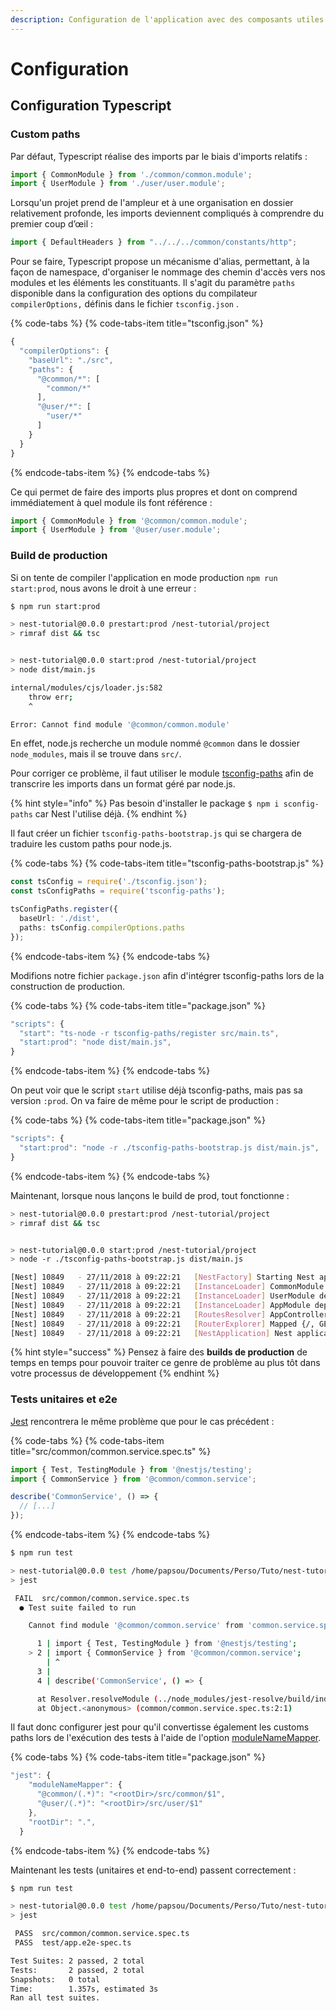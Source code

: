 ```yaml
---
description: Configuration de l'application avec des composants utiles
---
```


# Configuration

## Configuration Typescript

### Custom paths

Par défaut, Typescript réalise des imports par le biais d'imports relatifs :

```typescript
import { CommonModule } from './common/common.module';
import { UserModule } from './user/user.module';
```

Lorsqu'un projet prend de l'ampleur et à une organisation en dossier relativement profonde, les imports deviennent compliqués à comprendre du premier coup d’œil :

```typescript
import { DefaultHeaders } from "../../../common/constants/http";
```

Pour se faire, Typescript propose un mécanisme d'alias, permettant, à la façon de namespace, d'organiser le nommage des chemin d'accès vers nos modules et les éléments les constituants. Il s'agit du paramètre `paths` disponible dans la configuration des options du compilateur `compilerOptions,` définis dans le fichier `tsconfig.json` .

{% code-tabs %}
{% code-tabs-item title="tsconfig.json" %}
```javascript
{
  "compilerOptions": {
    "baseUrl": "./src",
    "paths": {
      "@common/*": [
        "common/*"
      ],
      "@user/*": [
        "user/*"
      ]
    }
  }
}
```
{% endcode-tabs-item %}
{% endcode-tabs %}

Ce qui permet de faire des imports plus propres et dont on comprend immédiatement à quel module ils font référence :

```typescript
import { CommonModule } from '@common/common.module';
import { UserModule } from '@user/user.module';
```

### Build de production

Si on tente de compiler l'application en mode production `npm run start:prod`, nous avons le droit à une erreur :

```bash
$ npm run start:prod

> nest-tutorial@0.0.0 prestart:prod /nest-tutorial/project
> rimraf dist && tsc


> nest-tutorial@0.0.0 start:prod /nest-tutorial/project
> node dist/main.js

internal/modules/cjs/loader.js:582
    throw err;
    ^

Error: Cannot find module '@common/common.module'
```

En effet, node.js recherche un module nommé `@common` dans le dossier `node_modules`, mais il se trouve dans `src/`.

Pour corriger ce problème, il faut utiliser le module [tsconfig-paths](https://www.npmjs.com/package/tsconfig-paths) afin de transcrire les imports dans un format géré par node.js.

{% hint style="info" %}
Pas besoin d'installer le package `$ npm i sconfig-paths` car Nest l'utilise déjà.
{% endhint %}

Il faut créer un fichier `tsconfig-paths-bootstrap.js` qui se chargera de traduire les custom paths pour node.js.

{% code-tabs %}
{% code-tabs-item title="tsconfig-paths-bootstrap.js" %}
```typescript
const tsConfig = require('./tsconfig.json');
const tsConfigPaths = require('tsconfig-paths');

tsConfigPaths.register({
  baseUrl: './dist',
  paths: tsConfig.compilerOptions.paths
});
```
{% endcode-tabs-item %}
{% endcode-tabs %}

Modifions notre fichier `package.json` afin d'intégrer tsconfig-paths lors de la construction de production.

{% code-tabs %}
{% code-tabs-item title="package.json" %}
```javascript
"scripts": {
  "start": "ts-node -r tsconfig-paths/register src/main.ts",
  "start:prod": "node dist/main.js",
}
```
{% endcode-tabs-item %}
{% endcode-tabs %}

On peut voir que le script `start` utilise déjà tsconfig-paths, mais pas sa version `:prod`. On va faire de même pour le script de production :

{% code-tabs %}
{% code-tabs-item title="package.json" %}
```javascript
"scripts": {
  "start:prod": "node -r ./tsconfig-paths-bootstrap.js dist/main.js",
}
```
{% endcode-tabs-item %}
{% endcode-tabs %}

Maintenant, lorsque nous lançons le build de prod, tout fonctionne :

```bash
> nest-tutorial@0.0.0 prestart:prod /nest-tutorial/project
> rimraf dist && tsc


> nest-tutorial@0.0.0 start:prod /nest-tutorial/project
> node -r ./tsconfig-paths-bootstrap.js dist/main.js

[Nest] 10849   - 27/11/2018 à 09:22:21   [NestFactory] Starting Nest application...
[Nest] 10849   - 27/11/2018 à 09:22:21   [InstanceLoader] CommonModule dependencies initialized +9ms
[Nest] 10849   - 27/11/2018 à 09:22:21   [InstanceLoader] UserModule dependencies initialized +0ms
[Nest] 10849   - 27/11/2018 à 09:22:21   [InstanceLoader] AppModule dependencies initialized +0ms
[Nest] 10849   - 27/11/2018 à 09:22:21   [RoutesResolver] AppController {/}: +17ms
[Nest] 10849   - 27/11/2018 à 09:22:21   [RouterExplorer] Mapped {/, GET} route +2ms
[Nest] 10849   - 27/11/2018 à 09:22:21   [NestApplication] Nest application successfully started +2ms
```

{% hint style="success" %}
Pensez à faire des **builds de production** de temps en temps pour pouvoir traiter ce genre de problème au plus tôt dans votre processus de développement
{% endhint %}

### Tests unitaires et e2e

[Jest](https://jestjs.io/en/) rencontrera le même problème que pour le cas précédent :

{% code-tabs %}
{% code-tabs-item title="src/common/common.service.spec.ts" %}
```typescript
import { Test, TestingModule } from '@nestjs/testing';
import { CommonService } from '@common/common.service';

describe('CommonService', () => {
  // [...]
});
```
{% endcode-tabs-item %}
{% endcode-tabs %}

```bash
$ npm run test

> nest-tutorial@0.0.0 test /home/papsou/Documents/Perso/Tuto/nest-tutorial/project
> jest

 FAIL  src/common/common.service.spec.ts
  ● Test suite failed to run

    Cannot find module '@common/common.service' from 'common.service.spec.ts'

      1 | import { Test, TestingModule } from '@nestjs/testing';
    > 2 | import { CommonService } from '@common/common.service';
        | ^
      3 |
      4 | describe('CommonService', () => {

      at Resolver.resolveModule (../node_modules/jest-resolve/build/index.js:221:17)
      at Object.<anonymous> (common/common.service.spec.ts:2:1)
```

Il faut donc configurer jest pour qu'il convertisse également les customs paths lors de l'exécution des tests à l'aide de l'option [moduleNameMapper](https://jestjs.io/docs/en/configuration.html#modulenamemapper-object-string-string).

{% code-tabs %}
{% code-tabs-item title="package.json" %}
```javascript
"jest": {
    "moduleNameMapper": {
      "@common/(.*)": "<rootDir>/src/common/$1",
      "@user/(.*)": "<rootDir>/src/user/$1"
    },
    "rootDir": ".",
  }
```
{% endcode-tabs-item %}
{% endcode-tabs %}

Maintenant les tests \(unitaires et end-to-end\) passent correctement :

```bash
$ npm run test

> nest-tutorial@0.0.0 test /home/papsou/Documents/Perso/Tuto/nest-tutorial/project
> jest

 PASS  src/common/common.service.spec.ts
 PASS  test/app.e2e-spec.ts

Test Suites: 2 passed, 2 total
Tests:       2 passed, 2 total
Snapshots:   0 total
Time:        1.357s, estimated 3s
Ran all test suites.
```

### 

### 



